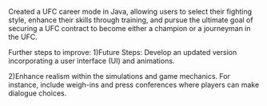 Created a UFC career mode in Java, allowing users to select their fighting style, enhance their skills through training, and pursue the ultimate goal of securing a UFC contract to become either a champion or a journeyman in the UFC.

Further steps to improve:
1)Future Steps: Develop an updated version incorporating a user interface (UI) and animations.

2)Enhance realism within the simulations and game mechanics. For instance, include weigh-ins and press conferences where players can make dialogue choices.





